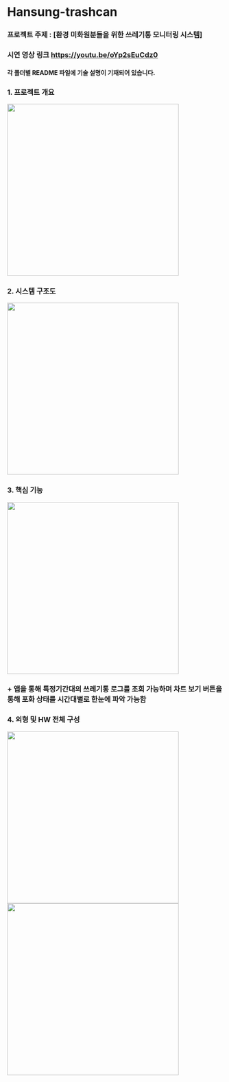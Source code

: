 # Hansung-trashcan
### 프로젝트 주제 : [환경 미화원분들을 위한 쓰레기통 모니터링 시스템]
### 시연 영상 링크 https://youtu.be/oYp2sEuCdz0
#### 각 폴더별 README 파일에 기술 설명이 기재되어 있습니다.
### 1. 프로젝트 개요
<image src="https://github.com/pbzz1/Hansung-trashcan/assets/123307856/81f01824-16c0-4dc4-808d-6763a7152926" weight="600" height="400"></image>
### 2. 시스템 구조도
<image src="https://github.com/pbzz1/Hansung-trashcan/assets/123307856/24537809-079b-4d76-815e-33d37b517aff" weight="600" height="400"></image>
### 3. 핵심 기능
<image src="https://github.com/pbzz1/Hansung-trashcan/assets/123307856/c34f3be8-de72-4a3f-931e-1afc5aff480f" weight="600" height="400"></image>
### + 앱을 통해 특정기간대의 쓰레기통 로그를 조회 가능하며 차트 보기 버튼을 통해 포화 상태를 시간대별로 한눈에 파악 가능함
### 4. 외형 및 HW 전체 구성
<image src="https://github.com/pbzz1/Hansung-trashcan/assets/123307856/f715f307-a39a-42eb-9c02-2b5c904e3350" weight="600" height="400"></image>
<image src="https://github.com/pbzz1/Hansung-trashcan/assets/123307856/9b3c5223-efdb-4fe5-9ee6-b4b73b0c9eab" weight="600" height="400"></image>


     
